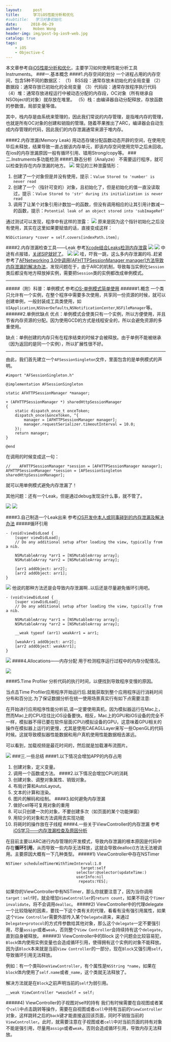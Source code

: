 ```yaml
---
layout:     post
title:      学习iOS性能分析和优化
#subtitle:   学习对象初始化
date:      2018-06-29
author:     Hoben Wong
header-img: img/post-bg-ios9-web.jpg
catalog: true
tags:
    - iOS
    - Objective-C
---
```

本文章参考自[iOS性能分析和优化](https://www.jianshu.com/p/70eda135c256)，主要学习如何使用性能分析工具Instruments。
###一.基本概念
####1.内存空间的划分
一个进程占用的内存空间，包含5种不同的数据区：
（1） BSS段：通常存放未初始化的全局变量
（2）数据段：通常存放已初始化的全局变量
（3）代码段：通常存放程序执行代码
（4）堆：通常存放进程运行中被动态分配的内存段，OC对象（所有继承自NSObject的对象）就存放在堆里。
（5）栈：由编译器自动分配释放，存放函数的参数值，局部变量等值。

其中，栈内存是由系统来管理的，因此我们常说的内存管理，是指堆内存的管理，也就是所有OC对象的创建和销毁的管理。随着苹果推出了ARC，编译器会自动生成内存管理的代码，因此我们的内存泄漏通常来源于堆内存。

####2.内存泄漏(Memory Leak)
用动态存储分配函数动态开辟的空间，在使用完毕后未释放，结果导致一直占据该内存单元，即该内存空间使用完毕之后未回收。在ios的内存泄漏原因一般有循环引用、错用Strong/copy等。
###二.Instruments多功能检测
####1.静态分析（Analyze）
不需要运行程序，就可以检查到存在内存泄漏的地方。
![](https://upload-images.jianshu.io/upload_images/8407639-d22d6aa2ea9eaf28.png?imageMogr2/auto-orient/strip%7CimageView2/2/w/1240)
常见的三种泄露情形：
1. 创建了一个对象但是并没有使用，提示：`Value Stored to 'number' is never read`
2. 创建了一个（指针可变的）对象，且初始化了，但是初始化的值一直没读取过，提示：`Value Stored to 'str' during its initialization is never read`
3. 调用了让某个对象引用计数加一的函数，但没有调用相应的让其引用计数减一的函数，提示：`Potential leak of an object stored into 'subImageRef'`

通过测试可以发现，程序中有这样的泄露：
![](https://upload-images.jianshu.io/upload_images/8407639-0bc67c5b9e4f9c70.png?imageMogr2/auto-orient/strip%7CimageView2/2/w/1240)
原来是因为这个指针初始化之后没有使用，其实在这里如果要赋值的话，直接变成这样：
```
NSDictionary *cover = self.covers[indexPath.item];
```
####2.内存泄漏检查工具——Leak
参考[Xcode结合Leaks检测内存泄露](https://www.jianshu.com/p/52a4bbaada04)
![](https://upload-images.jianshu.io/upload_images/8407639-5b2e219224961834.png?imageMogr2/auto-orient/strip%7CimageView2/2/w/1240)
![](https://upload-images.jianshu.io/upload_images/8407639-68acf07ad621b2d3.png?imageMogr2/auto-orient/strip%7CimageView2/2/w/1240)
中途有点报错，[关闭SIP就好了](https://blog.csdn.net/cocos2der/article/details/53898206)。
![](https://upload-images.jianshu.io/upload_images/8407639-469df32de0e03ee7.png?imageMogr2/auto-orient/strip%7CimageView2/2/w/1240)
![](https://upload-images.jianshu.io/upload_images/8407639-fbc22477d084fe5f.png?imageMogr2/auto-orient/strip%7CimageView2/2/w/1240)
哇，吓我一跳，这么多内存泄漏的吗..赶紧参考了[AFNetworking 3.0中调用[AFHTTPSessionManager manager]方法导致内存泄漏的解决办法](https://blog.csdn.net/chy305chy/article/details/52539213)，发现问题在于，由于ARC的机制，导致每当实例化`Session`类后都没有地方释放掉实例，需要把`Session`类的实例都改成单例模式。
***
#####（附）科普：单例模式
参考[iOS-单例模式简单使用](https://www.jianshu.com/p/d07298613f86)
######1.概念
一个类只允许有一个实例，在整个程序中需要多次使用，共享同一份资源的时候，就可以创建单例，一般封装成工具类使用，如`UIApplication`,`NSUserDefaults`,`NSNotificationCenter`,`NSFileManager`等。
######2.单例优缺点
优点：单例模式会使类只有一个实例，所以方便使用，并且节省内存资源的分配。因为使用GCD的方式是线程安全的，所以会避免资源的多重使用。

缺点：单例创建的内存只有在程序结束的时候才会被释放。由于单例不能被继承（因为返回的是同一个实例），所以扩展性很不好。
***
由此，我们首先建立一个`AFSessionSingleton`文件，里面包含的是单例模式的声明。
```
#import "AFSessionSingleton.h"

@implementation AFSessionSingleton

static AFHTTPSessionManager *manager;

+ (AFHTTPSessionManager *) sharedHttpSessionManager
{
    static dispatch_once_t onceToken;
    dispatch_once(&onceToken, ^{
        manager = [AFHTTPSessionManager manager];
        manager.requestSerializer.timeoutInterval = 10.0;
    });
    return manager;
}

@end
```
在调用的时候变成这一句：
```
//    AFHTTPSessionManager *session = [AFHTTPSessionManager manager];
AFHTTPSessionManager *session = [AFSessionSingleton sharedHttpSessionManager];
```
就可以用单例模式避免内存泄漏了！

其他问题：还有一个Leak，但是通过debug发现没什么事，就不管了。

![](https://upload-images.jianshu.io/upload_images/8407639-b6703141869d4924.png?imageMogr2/auto-orient/strip%7CimageView2/2/w/1240)
![](https://upload-images.jianshu.io/upload_images/8407639-2242a362b78c850a.png?imageMogr2/auto-orient/strip%7CimageView2/2/w/1240)

####3.自己制造一个Leak出来
参考[iOS开发中本人或同事碰到的内存泄漏及解决办法](https://www.jianshu.com/p/bab76fd5bc08)
#####循环引用
```
- (void)viewDidLoad {
    [super viewDidLoad];
    // Do any additional setup after loading the view, typically from a nib.
    
    NSMutableArray *arr1 = [NSMutableArray array];
    NSMutableArray *arr2 = [NSMutableArray array];
    
    [arr1 addObject: arr2];
    [arr2 addObject: arr1];
}
```
![](https://upload-images.jianshu.io/upload_images/8407639-2e293e1dbf85b16c.png?imageMogr2/auto-orient/strip%7CimageView2/2/w/1240)
他说的那种方法还是会导致内存泄漏啊..以后还是尽量避免循环引用吧。
```
- (void)viewDidLoad {
    [super viewDidLoad];
    // Do any additional setup after loading the view, typically from a nib.
    
    NSMutableArray *arr1 = [NSMutableArray array];
    NSMutableArray *arr2 = [NSMutableArray array];
    
    __weak typeof (arr1) weakArr1 = arr1;
    
    [weakArr1 addObject: arr2];
    [arr2 addObject: weakArr1];
}
```
![](https://upload-images.jianshu.io/upload_images/8407639-ee747ae1eab4a0f2.png?imageMogr2/auto-orient/strip%7CimageView2/2/w/1240)
####4.Allocations——内存分配
用于检测程序运行过程中的内存分配情况。

![](https://upload-images.jianshu.io/upload_images/8407639-1565b3a9a8c95af6.png?imageMogr2/auto-orient/strip%7CimageView2/2/w/1240)

####5.Time Profiler
分析代码的执行时间，以便找到导致程序变慢的原因。

当点击Time Profiler应用程序开始运行后.就能获取到整个应用程序运行消耗时间分布和百分比.为了保证数据分析在统一使用场景真实行有如下点需要注意:

在开始进行应用程序性能分析前,请一定要使用真机，因为模拟器运行在Mac上，然而Mac上的CPU往往比iOS设备要快。相反，Mac上的GPU和iOS设备的完全不一样，模拟器不得已要在软件层面(CPU)模拟设备的GPU，这意味着GPU相关的操作在模拟器上运行的更慢，尤其是使用CAEAGLLayer来写一些OpenGL的代码时候。这就导致模拟器性能数据和用户真机使用性能数据相去甚远。

可以看到，加载视频是最花时间的，然后就是加载瀑布流图片。

![](https://upload-images.jianshu.io/upload_images/8407639-efd57aaa2ea374ce.png?imageMogr2/auto-orient/strip%7CimageView2/2/w/1240)
###三.一些总结
####1.以下情况会增加APP的内存占用
1. 创建对象，定义变量。
2. 调用一个函数或方法。
####2.以下情况会增加CPU的消耗
1. 创建对象、调整对象属性、销毁对象。
2. 布局计算和AutoLayout。
3. 文本的计算和渲染。
4. 图片的解码和绘制。
####3.如何避免内存泄漏
1. 做好cell等可复用对象的重用
2. 可以只创建一次的对象，不要创建多次（如页面的某个功能弹窗）
3. 用较少的对象和方法调用去实现功能
4. 将耗时的操作放在子线程
####4.一些关于ViewController的内存泄漏
参考[iOS学习——内存泄漏检查及原因分析](https://www.cnblogs.com/mukekeheart/p/8144742.html)

在目前主要以ARC进行内存管理的开发模式，导致内存泄漏的根本原因是代码中存在**循环引用**，从而导致一些内存无法释放，这就会导致dealloc()方法无法被调用。主要原因大概有一下几种类型。
#####1) ViewController中存在NSTimer
```
NSTimer scheduledTimerWithTimeInterval:1.0 
                                 target:self 
                               selector:@selector(updateTime:) 
                               userInfo:nil 
                                repeats:YES];
```
如果你的ViewController中有NSTimer，那么你就要注意了，因为当你调用`target：self`时，就会增加`ViewController`的`return count`，如果不将这个`Timer invalidate`，将不会调用`dealloc`。
#####2) ViewController中的代理delegate 
一个比较隐秘的因素，要找一下这个类有关的代理，看看有没有强引用属性，如果这个`View Controller`需要外部传入某个`Delegate`进来，来通过`Delegate+protocol`的方式传参数给其他对象，那么这个`delegate`一定不要强引用，尽量`assign`或者`weak`，否则整个`View Controller`会持续持有这个`delegate`，直到自身被释放。
#####3) ViewController中的Block
这个问题会比较容易犯，`Block`体内使用实例变量也会造成循环引用，使得拥有这个实例的对象不能释放。因为该`Block`本来就是当前`View Controller`的一部分，现在`Block`又强引用`self`，导致循环引用无法释放。

例如：有一个类叫`OneViewController`，有个属性是`NSString *name`，如果在`block`体内使用了`self.name`或者`_name`，这个类就无法释放了。

解决方法就是在`Block`之前声明当前的`self`为弱引用。
```
__weak ViewController *weasSelf = self;
```
#####4) ViewController的子视图对self的持有
我们有时候需要在自视图或者某个`cell`中点击跳转等操作，需要在自视图或者`cell`中持有当前的`ViewController`对象，这样跳转之后的`back`键才能直接返回该页面，同时不销毁当前的`ViewController`。此时，就需要注意在子视图或者`cell`中对当前页面的持有对象不能是强引用，尽量用`assign`或者`weak`，否则会造成循环引用，导致内存无法释放。

